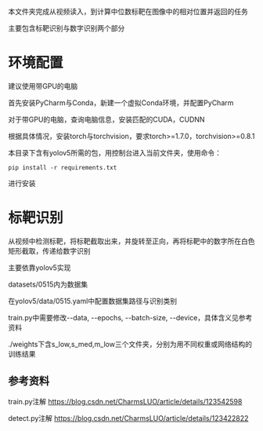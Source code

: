 本文件夹完成从视频读入，到计算中位数标靶在图像中的相对位置并返回的任务

主要包含标靶识别与数字识别两个部分

# 环境配置

建议使用带GPU的电脑

首先安装PyCharm与Conda，新建一个虚拟Conda环境，并配置PyCharm

对于带GPU的电脑，查询电脑信息，安装匹配的CUDA，CUDNN

根据具体情况，安装torch与torchvision，要求torch>=1.7.0，torchvision>=0.8.1

本目录下含有yolov5所需的包，用控制台进入当前文件夹，使用命令：

```commandline
pip install -r requirements.txt
```

进行安装

# 标靶识别

从视频中检测标靶，将标靶截取出来，并旋转至正向，再将标靶中的数字所在白色矩形截取，传递给数字识别

主要依靠yolov5实现

datasets/0515内为数据集

在yolov5/data/0515.yaml中配置数据集路径与识别类别

train.py中需要修改--data, --epochs, --batch-size, --device，具体含义见参考资料

./weights下含s_low,s_med,m_low三个文件夹，分别为用不同权重或网络结构的训练结果

## 参考资料

train.py注解 https://blog.csdn.net/CharmsLUO/article/details/123542598

detect.py注解 https://blog.csdn.net/CharmsLUO/article/details/123422822
